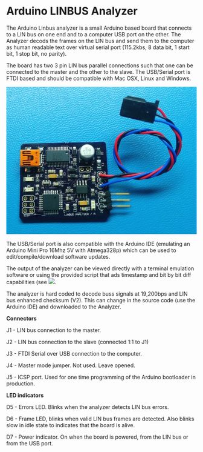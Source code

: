 Arduino LINBUS Analyzer
=======================

The Arduino Linbus analyzer is a small Arduino based board that connects to a LIN bus on one end and to a computer USB port on the other. The Analyzer decods the frames on the LIN bus and send them to the computer as human readable text over virtual serial port (115.2kbs, 8 data bit, 1 start bit, 1 stop bit, no parity).

The board has two 3 pin LIN bus parallel connections such that one can be connected to the master and the other to the slave. The USB/Serial port is FTDI based and should be compatible with Mac OSX, Linux and Windows.


![](doc/analyzer_002.jpg)

The USB/Serial port is also compatible with the Arduino IDE (emulating an Arduino Mini Pro 16Mhz 5V with Atmega328p) which can be used to edit/compile/download software updates. 

The output of the analyzer can be viewed directly with a terminal emulation software or using the provided script that ads timestamp and bit by bit diff capabilities (see ![](../tools/serial).

The analyzer is hard coded to decode buss signals at 19,200bps and LIN bus enhanced checksum (V2). This can change in the source code (use the Arduino IDE) and downloaded to the Analyzer.

**Connectors**

J1 - LIN bus connection to the master.

J2 - LIN bus connection to the slave (connected 1:1 to J1)

J3 - FTDI Serial over USB connection to the computer.

J4 - Master mode jumper. Not used. Leave opened.

J5 - ICSP port. Used for one time programming of the Arduino bootloader in production.

**LED indicators**

D5 - Errors LED. Blinks when the analyzer detects LIN bus errors.

D6 - Frame LED, blinks when valid LIN bus frames are detected. Also blinks slow in idle state to indicates that the board is alive.

D7 - Power indicator. On when the board is powered, from the LIN bus or from the USB port.

